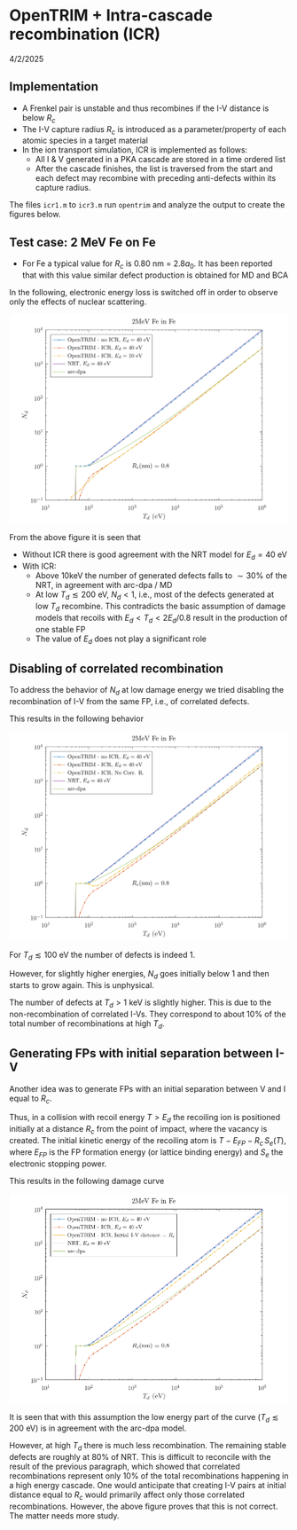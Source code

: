# OpenTRIM + Intra-cascade recombination (ICR)

4/2/2025

## Implementation

- A Frenkel pair is unstable and thus recombines if the I-V distance is below $R_c$
- The I-V capture radius $R_c$ is introduced as a parameter/property of each atomic species in a target material
- In the ion transport simulation, ICR is implemented as follows: 
  - All I & V generated in a PKA cascade are stored in a time ordered list 
  - After the cascade finishes, the list is traversed from the start and each defect may recombine with preceding anti-defects within its capture radius.

The files `icr1.m` to `icr3.m` run `opentrim` and analyze the output to create the figures below.

## Test case: 2 MeV Fe on Fe

- For Fe a typical value for $R_c$ is 0.80 nm = $2.8 a_0$. It has been reported that with this value similar defect production is obtained for MD and BCA

In the following, electronic energy loss is switched off in order to observe only the effects of nuclear scattering.

![](icr1.png)

From the above figure it is seen that
- Without ICR there is good agreement with the NRT model for $E_d=40$ eV
- With ICR:
  - Above 10keV the number of generated defects falls to $\sim 30\%$ of the NRT, in agreement with arc-dpa / MD
  - At low $T_d\lesssim 200$ eV, $N_d < 1$, i.e., most of the defects generated  at low $T_d$ recombine. This contradicts the basic assumption of damage models that recoils with $E_d<T_d<2 E_d/0.8$ result in the production of one stable FP 
  - The value of $E_d$ does not play a significant role

## Disabling of correlated recombination

To address the behavior of $N_d$ at low damage energy we tried disabling the recombination of I-V from the same FP, i.e., of correlated defects.

This results in the following behavior

![](icr2.png)

For $T_d\lesssim 100$ eV the number of defects is indeed 1. 

However, for slightly higher energies, $N_d$ goes initially below 1 and then starts to grow again. This is unphysical.

The number of defects at $T_d>1$ keV is slightly higher. This is due to the non-recombination of correlated I-Vs. They correspond to about 10% of the total number of recombinations at high $T_d$.

## Generating FPs with initial separation between I-V

Another idea was to generate FPs with an initial separation between V and I equal to $R_c$.

Thus, in a collision with recoil energy $T>E_d$ the recoiling ion is positioned initially at a distance $R_c$ from the point of impact, where the vacancy is created. The initial kinetic energy of the recoiling atom is $T - E_{FP} - R_c\,S_e(T)$, where $E_{FP}$ is the FP formation energy (or lattice binding energy) and $S_e$ the electronic stopping power. 

This results in the following damage curve

![](icr3.png)

It is seen that with this assumption the low energy part of the curve ($T_d\lesssim 200$ eV) is in agreement with the arc-dpa model. 

However, at high $T_d$ there is much less recombination. The remaining stable defects are roughly at 80% of NRT. This is difficult to reconcile with the result of the previous paragraph, which showed that correlated recombinations represent only 10% of the total recombinations happening in a high energy cascade. One would anticipate that creating I-V pairs at initial distance equal to $R_c$ would primarily affect only those correlated recombinations. However, the above figure proves that this is not correct. The matter needs more study.
